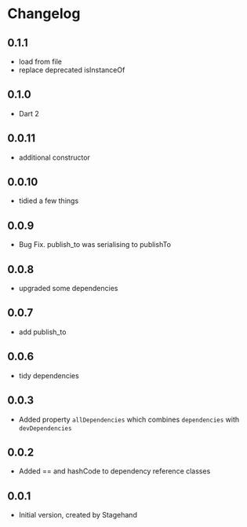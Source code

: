 # Changelog

## 0.1.1

- load from file
- replace deprecated isInstanceOf

## 0.1.0

- Dart 2

## 0.0.11

- additional constructor

## 0.0.10

- tidied a few things

## 0.0.9

- Bug Fix. publish_to was serialising to publishTo

## 0.0.8

- upgraded some dependencies

## 0.0.7

- add publish_to

## 0.0.6

- tidy dependencies

## 0.0.3

- Added property `allDependencies` which combines `dependencies` with
  `devDependencies`

## 0.0.2

- Added == and hashCode to dependency reference classes

## 0.0.1

- Initial version, created by Stagehand
